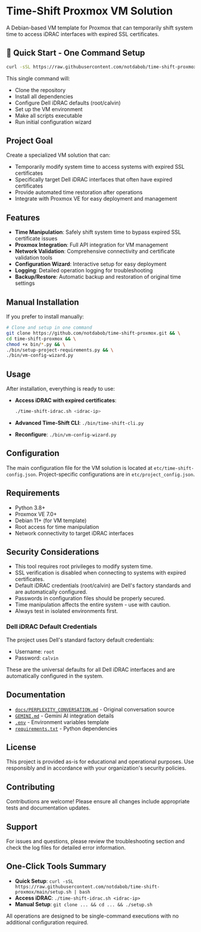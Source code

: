 # Time-Shift Proxmox VM Solution

A Debian-based VM template for Proxmox that can temporarily shift system time to access iDRAC interfaces with expired SSL certificates.

## 🚀 Quick Start - One Command Setup

```bash
curl -sSL https://raw.githubusercontent.com/notdabob/time-shift-proxmox/main/setup.sh | bash
```

This single command will:

- Clone the repository
- Install all dependencies
- Configure Dell iDRAC defaults (root/calvin)
- Set up the VM environment
- Make all scripts executable
- Run initial configuration wizard

## Project Goal

Create a specialized VM solution that can:

- Temporarily modify system time to access systems with expired SSL certificates
- Specifically target Dell iDRAC interfaces that often have expired certificates
- Provide automated time restoration after operations
- Integrate with Proxmox VE for easy deployment and management

## Features

- **Time Manipulation**: Safely shift system time to bypass expired SSL certificate issues
- **Proxmox Integration**: Full API integration for VM management
- **Network Validation**: Comprehensive connectivity and certificate validation tools
- **Configuration Wizard**: Interactive setup for easy deployment
- **Logging**: Detailed operation logging for troubleshooting
- **Backup/Restore**: Automatic backup and restoration of original time settings

## Manual Installation

If you prefer to install manually:

```bash
# Clone and setup in one command
git clone https://github.com/notdabob/time-shift-proxmox.git && \
cd time-shift-proxmox && \
chmod +x bin/*.py && \
./bin/setup-project-requirements.py && \
./bin/vm-config-wizard.py
```

## Usage

After installation, everything is ready to use:

- **Access iDRAC with expired certificates**:

  ```bash
  ./time-shift-idrac.sh <idrac-ip>
  ```

- **Advanced Time-Shift CLI**: `./bin/time-shift-cli.py`
- **Reconfigure**: `./bin/vm-config-wizard.py`

## Configuration

The main configuration file for the VM solution is located at `etc/time-shift-config.json`.
Project-specific configurations are in `etc/project_config.json`.

## Requirements

- Python 3.8+
- Proxmox VE 7.0+
- Debian 11+ (for VM template)
- Root access for time manipulation
- Network connectivity to target iDRAC interfaces

## Security Considerations

- This tool requires root privileges to modify system time.
- SSL verification is disabled when connecting to systems with expired certificates.
- Default iDRAC credentials (root/calvin) are Dell's factory standards and are automatically configured.
- Passwords in configuration files should be properly secured.
- Time manipulation affects the entire system - use with caution.
- Always test in isolated environments first.

### Dell iDRAC Default Credentials
The project uses Dell's standard factory default credentials:
- Username: `root`
- Password: `calvin`

These are the universal defaults for all Dell iDRAC interfaces and are automatically configured in the system.

## Documentation

- [`docs/PERPLEXITY_CONVERSATION.md`](docs/PERPLEXITY_CONVERSATION.md) - Original conversation source
- [`GEMINI.md`](GEMINI.md) - Gemini AI integration details
- [`.env`](.env) - Environment variables template
- [`requirements.txt`](requirements.txt) - Python dependencies

## License

This project is provided as-is for educational and operational purposes. Use responsibly and in accordance with your organization's security policies.

## Contributing

Contributions are welcome! Please ensure all changes include appropriate tests and documentation updates.

## Support

For issues and questions, please review the troubleshooting section and check the log files for detailed error information.

## One-Click Tools Summary

- **Quick Setup**: `curl -sSL https://raw.githubusercontent.com/notdabob/time-shift-proxmox/main/setup.sh | bash`
- **Access iDRAC**: `./time-shift-idrac.sh <idrac-ip>`
- **Manual Setup**: `git clone ... && cd ... && ./setup.sh`

All operations are designed to be single-command executions with no additional configuration required.
